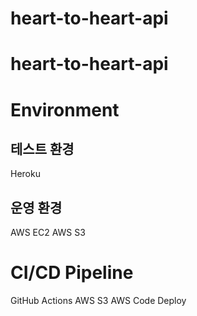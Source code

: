# heart-to-heart-api
# heart-to-heart-api


# Environment
## 테스트 환경
Heroku

## 운영 환경
AWS EC2
AWS S3

# CI/CD Pipeline
GitHub Actions
AWS S3
AWS Code Deploy

